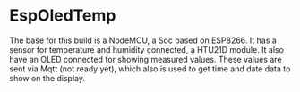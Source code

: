 # EspOledTemp
The base for this build is a NodeMCU, a Soc based on ESP8266. It has a sensor for temperature and humidity connected, a HTU21D module. It also have an OLED connected for showing measured values. These values are sent via Mqtt (not ready yet), which also is used to get time and date data to show on the display.  
